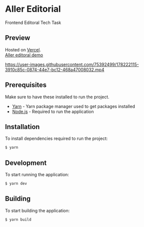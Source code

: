# Aller Editorial
Frontend Editoral Tech Task

## Preview
Hosted on [Vercel](https://vercel.com).  
[Aller editoral demo](https://aller-editorial.vercel.app/)

https://user-images.githubusercontent.com/75392499/178222115-3910c85c-0874-44e7-bc12-468a47008032.mp4


## Prerequisites

Make sure to have these installed to run the project.
* [Yarn](https://yarnpkg.com/) - Yarn package manager used to get packages installed
* [Node.js](https://nodejs.org/en/) - Required to run the application

## Installation

To install dependencies required to run the project:  

```bash
$ yarn
```

## Development

To start running the application: 

```bash
$ yarn dev
```

## Building 

To start building the application:

```bash
$ yarn build
```
